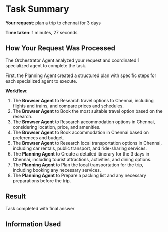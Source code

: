 # Task Summary

**Your request**: plan a trip to chennai for 3 days

**Time taken**: 1 minutes, 27 seconds

## How Your Request Was Processed

The Orchestrator Agent analyzed your request and coordinated 1 specialized agent to complete the task.

First, the Planning Agent created a structured plan with specific steps for each specialized agent to execute.

**Workflow**:

1. The **Browser Agent** to Research travel options to Chennai, including flights and trains, and compare prices and schedules.
2. The **Browser Agent** to Book the most suitable travel option based on the research.
3. The **Browser Agent** to Research accommodation options in Chennai, considering location, price, and amenities.
4. The **Browser Agent** to Book accommodation in Chennai based on preferences and budget.
5. The **Browser Agent** to Research local transportation options in Chennai, including car rentals, public transport, and ride-sharing services.
6. The **Planning Agent** to Create a detailed itinerary for the 3 days in Chennai, including tourist attractions, activities, and dining options.
7. The **Planning Agent** to Plan the local transportation for the trip, including booking any necessary services.
8. The **Planning Agent** to Prepare a packing list and any necessary preparations before the trip.

## Result

Task completed with final answer

## Information Used

